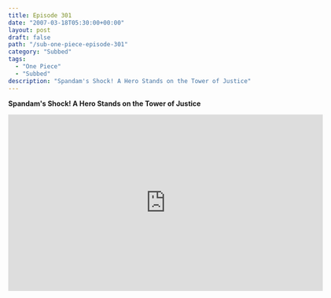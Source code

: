 ```yaml
---
title: Episode 301
date: "2007-03-18T05:30:00+00:00"
layout: post
draft: false
path: "/sub-one-piece-episode-301"
category: "Subbed"
tags:
  - "One Piece"
  - "Subbed"
description: "Spandam's Shock! A Hero Stands on the Tower of Justice"
---
```


**Spandam's Shock! A Hero Stands on the Tower of Justice**

<iframe width="640" height="360" src="https://www.rapidvideo.com/e/FXQHY2XZJZ" frameborder="0" marginwidth=0 marginheight=0 scrolling=no allowfullscreen></iframe>

